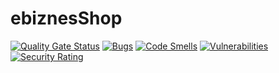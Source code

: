 # ebiznesShop

[![Quality Gate Status](https://sonarcloud.io/api/project_badges/measure?project=Oleksandr98_ebiznesShop&metric=alert_status)](https://sonarcloud.io/dashboard?id=Oleksandr98_ebiznesShop)
[![Bugs](https://sonarcloud.io/api/project_badges/measure?project=Oleksandr98_ebiznesShop&metric=bugs)](https://sonarcloud.io/dashboard?id=Oleksandr98_ebiznesShop)
[![Code Smells](https://sonarcloud.io/api/project_badges/measure?project=Oleksandr98_ebiznesShop&metric=code_smells)](https://sonarcloud.io/dashboard?id=Oleksandr98_ebiznesShop)
[![Vulnerabilities](https://sonarcloud.io/api/project_badges/measure?project=Oleksandr98_ebiznesShop&metric=vulnerabilities)](https://sonarcloud.io/dashboard?id=Oleksandr98_ebiznesShop)
[![Security Rating](https://sonarcloud.io/api/project_badges/measure?project=Oleksandr98_ebiznesShop&metric=security_rating)](https://sonarcloud.io/dashboard?id=Oleksandr98_ebiznesShop)
